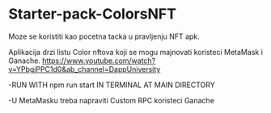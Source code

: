 # Starter-pack-ColorsNFT
Moze se koristiti kao pocetna tacka u pravljenju NFT apk.

Aplikacija drzi listu Color nftova koji se mogu majnovati koristeci MetaMask i Ganache. https://www.youtube.com/watch?v=YPbgjPPC1d0&ab_channel=DappUniversity

-RUN WITH npm run start IN TERMINAL AT MAIN DIRECTORY

-U MetaMasku treba napraviti Custom RPC koristeci Ganache
